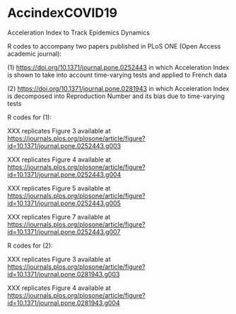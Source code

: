 # AccindexCOVID19
Acceleration Index to Track Epidemics Dynamics

R codes to accompany two papers published in PLoS ONE (Open Access academic journal): 

(1) https://doi.org/10.1371/journal.pone.0252443 in which Acceleration Index is shown to take into account time-varying tests and applied to French data

(2) https://doi.org/10.1371/journal.pone.0281943 in which Acceleration Index is decomposed into Reproduction Number and its bias due to time-varying tests

R codes for (1):

XXX replicates Figure 3 available at https://journals.plos.org/plosone/article/figure?id=10.1371/journal.pone.0252443.g003

XXX replicates Figure 4 available at https://journals.plos.org/plosone/article/figure?id=10.1371/journal.pone.0252443.g004

XXX replicates Figure 5 available at https://journals.plos.org/plosone/article/figure?id=10.1371/journal.pone.0252443.g005

XXX replicates Figure 7 available at https://journals.plos.org/plosone/article/figure?id=10.1371/journal.pone.0252443.g007

R codes for (2):

XXX replicates Figure 3 available at https://journals.plos.org/plosone/article/figure?id=10.1371/journal.pone.0281943.g003

XXX replicates Figure 4 available at https://journals.plos.org/plosone/article/figure?id=10.1371/journal.pone.0281943.g004
